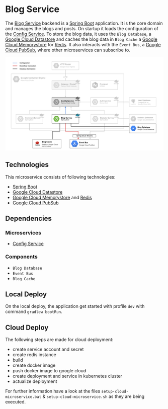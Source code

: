# Blog Service

The [Blog Service](../blogmicroservice) backend is a [Spring Boot](https://spring.io/projects/spring-boot) application. It is the core domain and manages the blogs and posts.
On startup it loads the configuration of the [Config Service](../configmicroservice).
To store the blog data, it uses the `Blog Database`, a [Google Cloud Datastore](https://cloud.google.com/datastore/) and caches the blog data in `Blog Cache` a [Google Cloud Memorystore](https://cloud.google.com/memorystore/) for [Redis](https://redis.io/). 
It also interacts with the `Event Bus`, a [Google Cloud PubSub](https://cloud.google.com/pubsub/), where other microservices can subscribe to.

![Blog Service Deployment](../_resources/deployment_blog.png)

## Technologies

This microservice consists of following technologies:
* [Spring Boot](https://spring.io/projects/spring-boot)
* [Google Cloud Datastore](https://cloud.google.com/datastore/)
* [Google Cloud Memorystore](https://cloud.google.com/memorystore/) and [Redis](https://redis.io/)
* [Google Cloud PubSub](https://cloud.google.com/pubsub/)

## Dependencies

### Microservices

* [Config Service](../configmicroservice)

### Components

* `Blog Database`
* `Event Bus`
* `Blog Cache`

## Local Deploy

On the local deploy, the application get started with profile `dev` with command `gradlew bootRun`.

## Cloud Deploy

The following steps are made for cloud deployment:
* create service account and secret
* create redis instance
* build
* create docker image
* push docker image to google cloud
* create deployment and service in kubernetes cluster
* actualize deployment

For further information have a look at the files `setup-cloud-microservice.bat` & `setup-cloud-microservice.sh` as they are being executed.
